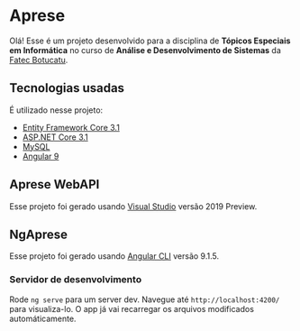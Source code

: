 # Aprese 

Olá! Esse é um projeto desenvolvido para a disciplina de **Tópicos Especiais em Informática** no curso de **Análise e Desenvolvimento de Sistemas** da [Fatec Botucatu](http://www.fatecbt.edu.br/).

## Tecnologias usadas

É utilizado nesse projeto:
 - [Entity Framework Core 3.1](https://docs.microsoft.com/pt-br/ef/core/)
 - [ASP.NET Core 3.1](https://docs.microsoft.com/pt-br/aspnet/core/?view=aspnetcore-3.1)
 - [MySQL](https://www.mysql.com/)
 - [Angular 9](https://angular.io/)

## Aprese WebAPI

Esse projeto foi gerado usando [Visual Studio](https://visualstudio.microsoft.com/pt-br/vs/preview/) versão 2019 Preview.

## NgAprese

Esse projeto foi gerado usando [Angular CLI](https://cli.angular.io/) versão 9.1.5.

### Servidor de desenvolvimento

Rode `ng serve` para um server dev. Navegue até `http://localhost:4200/` para visualiza-lo. O app já vai recarregar os arquivos modificados automáticamente.